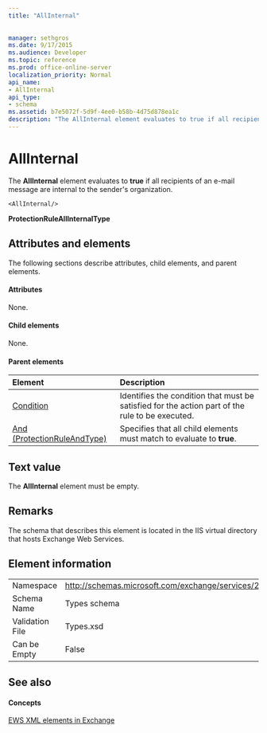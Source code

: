 ```yaml
---
title: "AllInternal"
 
 
manager: sethgros
ms.date: 9/17/2015
ms.audience: Developer
ms.topic: reference
ms.prod: office-online-server
localization_priority: Normal
api_name:
- AllInternal
api_type:
- schema
ms.assetid: b7e5072f-5d9f-4ee0-b58b-4d75d878ea1c
description: "The AllInternal element evaluates to true if all recipients of an e-mail message are internal to the sender's organization."
---
```


# AllInternal

The **AllInternal** element evaluates to **true** if all recipients of an e-mail message are internal to the sender's organization. 
  
```
<AllInternal/>
```

 **ProtectionRuleAllInternalType**
## Attributes and elements

The following sections describe attributes, child elements, and parent elements.
  
#### Attributes

None.
  
#### Child elements

None.
  
#### Parent elements

|**Element**|**Description**|
|:-----|:-----|
|[Condition](condition.md) <br/> |Identifies the condition that must be satisfied for the action part of the rule to be executed.  <br/> |
|[And (ProtectionRuleAndType)](and-protectionruleandtype.md) <br/> |Specifies that all child elements must match to evaluate to **true**.  <br/> |
   
## Text value

The **AllInternal** element must be empty. 
  
## Remarks

The schema that describes this element is located in the IIS virtual directory that hosts Exchange Web Services.
  
## Element information

|||
|:-----|:-----|
|Namespace  <br/> |http://schemas.microsoft.com/exchange/services/2006/types  <br/> |
|Schema Name  <br/> |Types schema  <br/> |
|Validation File  <br/> |Types.xsd  <br/> |
|Can be Empty  <br/> |False  <br/> |
   
## See also

#### Concepts

[EWS XML elements in Exchange](ews-xml-elements-in-exchange.md)

